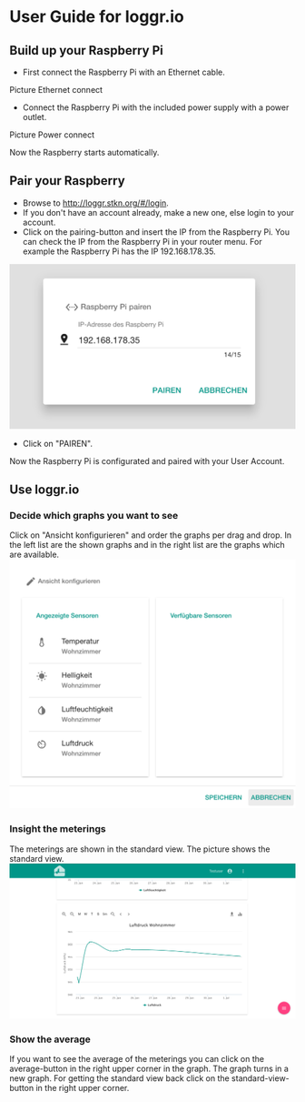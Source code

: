 # User Guide for loggr.io
## Build up your Raspberry Pi
* First connect the Raspberry Pi with an Ethernet cable.

Picture Ethernet connect
* Connect the Raspberry Pi with the included power supply with a power outlet.

Picture Power connect

Now the Raspberry starts automatically.

## Pair your Raspberry
* Browse to http://loggr.stkn.org/#/login.
* If you don't have an account already, make a new one, else login to your account.
*  Click on the pairing-button and insert the IP from the Raspberry Pi. You can check the IP from the Raspberry Pi in your router menu. For example the Raspberry Pi has the IP 192.168.178.35.

![](./ip.png)

* Click on "PAIREN".

Now the Raspberry Pi is configurated and paired with your User Account.

## Use loggr.io
### Decide which graphs you want to see
Click on "Ansicht konfigurieren" and order the graphs per drag and drop. In the left list are the shown graphs and in the right list are the graphs which are available.
![](./lists2.png)

### Insight the meterings
The meterings are shown in the standard view. The picture shows the standard view.
![](./graphs.png)

### Show the average
If you want to see the average of the meterings you can click on the average-button in the right upper corner in the graph. The graph turns in a new graph. For getting the standard view back click on the standard-view-button in the right upper corner.
